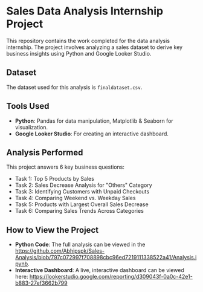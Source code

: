 # Sales Data Analysis Internship Project

This repository contains the work completed for the data analysis internship. The project involves analyzing a sales dataset to derive key business insights using Python and Google Looker Studio.

## Dataset
The dataset used for this analysis is `finaldataset.csv`.

## Tools Used
* **Python**: Pandas for data manipulation, Matplotlib & Seaborn for visualization.
* **Google Looker Studio**: For creating an interactive dashboard.

## Analysis Performed
This project answers 6 key business questions:
* Task 1: Top 5 Products by Sales
* Task 2: Sales Decrease Analysis for "Others" Category
* Task 3: Identifying Customers with Unpaid Checkouts
* Task 4: Comparing Weekend vs. Weekday Sales
* Task 5: Products with Largest Overall Sales Decrease
* Task 6: Comparing Sales Trends Across Categories

## How to View the Project
* **Python Code**: The full analysis can be viewed in the https://github.com/Abhipspk/Sales-Analysis/blob/797c072997f708898cbc96ed7219111338522a41/Analysis.ipynb.
* **Interactive Dashboard**: A live, interactive dashboard can be viewed here: https://lookerstudio.google.com/reporting/d309043f-0a0c-42e1-b883-27ef3662b799
